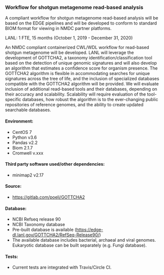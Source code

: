 ### Workflow for shotgun metagenome read-based analysis
A compliant workflow for shotgun metagenome read-based analysis will be based on the EDGE pipelines and will be developed to conform to standard BIOM format for viewing in NMDC partner platforms.

LANL: 1 FTE, 15 months (October 1, 2019 - December 31, 2020)

An NMDC compliant containerized CWL/WDL workflow for read-based shotgun metagenome will be developed. LANL will leverage the development of GOTTCHA2, a taxonomy identification/classification tool based on the detection of unique genomic signatures and will also develop an algorithm that estimates a confidence score for organism presence. The GOTTCHA2 algorithm is flexible in accommodating searches for unique signatures across the tree of life, and the inclusion of specialized databases compatible with the GOTTCHA2 algorithm will be provided. We will evaluate inclusion of additional read-based tools and their databases, depending on their accuracy and scalability. Scalability will require evaluation of the tool-specific databases, how robust the algorithm is to the ever-changing public repositories of reference genomes, and the ability to create updated searchable databases.

#### Environment:
 - CentOS 7
 - Python v3.6 
 - Pandas v2.2
 - Biom 2.1.7
 - Cromwell v.xxx
 
#### Third party software used/other dependencies:
 - minimap2 v2.17

#### Source:
 - https://gitlab.com/poeli/GOTTCHA2

#### Database:
 - NCBI Refseq release 90
 - NCBI Taxonomy database
 - Pre-built database is available (https://edge-dl.lanl.gov/GOTTCHA2/RefSeq-Release90/)
 - The available database includes bacterial, archaeal and viral genomes. Eukaryotic database can be built separately (e.g. Fungi database). 

#### Tests:
 - Current tests are integrated with Travis/Circle CI.
